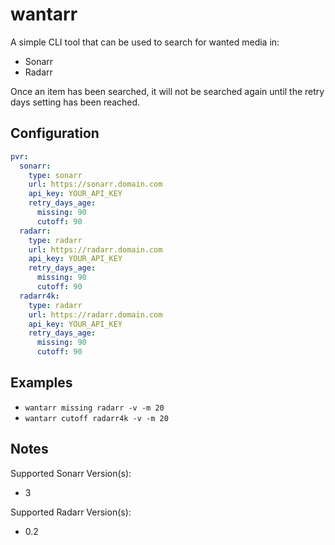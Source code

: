 # wantarr

A simple CLI tool that can be used to search for wanted media in:

- Sonarr
- Radarr

Once an item has been searched, it will not be searched again until the retry days setting has been reached.

## Configuration

```yaml
pvr:
  sonarr:
    type: sonarr
    url: https://sonarr.domain.com
    api_key: YOUR_API_KEY
    retry_days_age:
      missing: 90
      cutoff: 90
  radarr:
    type: radarr
    url: https://radarr.domain.com
    api_key: YOUR_API_KEY
    retry_days_age:
      missing: 90
      cutoff: 90
  radarr4k:
    type: radarr
    url: https://radarr.domain.com
    api_key: YOUR_API_KEY
    retry_days_age:
      missing: 90
      cutoff: 90
```


## Examples

- `wantarr missing radarr -v -m 20`
- `wantarr cutoff radarr4k -v -m 20`

## Notes

Supported Sonarr Version(s):

- 3

Supported Radarr Version(s):

- 0.2